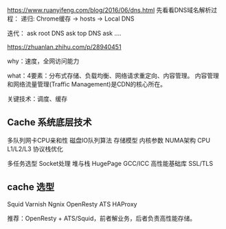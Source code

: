 https://www.ruanyifeng.com/blog/2016/06/dns.html
先看看DNS域名解析过程：
递归:
Chrome缓存 -> hosts -> Local DNS

迭代：
ask root DNS
ask top DNS
ask ....


https://zhuanlan.zhihu.com/p/28940451

why：速度，全网访问能力

what：4要素：分布式存储、负载均衡、网络请求重定向、内容管理。
内容管理和网络流量管理(Traffic Management)是CDN的核心所在。


关键技术：调度、缓存

## Cache 系统底层技术

多队列网卡CPU亲和性
磁盘IO队列算法
存储模型
内核参数
NUMA架构
CPU L1/L2/L3
协议栈优化

多任务选型
Socket处理
堆与栈
HugePage
GCC/ICC
高性能基础库
SSL/TLS

## cache 选型
Squid
Varnish
Ngnix
OpenResty
ATS
HAProxy

推荐：OpenResty + ATS/Squid，前者解业务，后者负责高性能存储。

